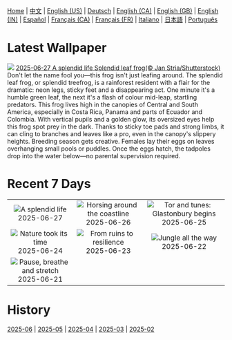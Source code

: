 [Home](../README.md) | [中文](zh-CN.md) | [English (US)](en-US.md) | [Deutsch](de-DE.md) | [English (CA)](en-CA.md) | [English (GB)](en-GB.md) | [English (IN)](en-IN.md) | [Español](es-ES.md) | [Français (CA)](fr-CA.md) | [Français (FR)](fr-FR.md) | [Italiano](it-IT.md) | [日本語](ja-JP.md) | [Português](pt-BR.md)

# Latest Wallpaper
![](https://www.bing.com/th?id=OHR.SplendidFrog_EN-IN1765447694_UHD.jpg)
[2025-06-27 A splendid life Splendid leaf frog(© Jan Stria/Shutterstock)](https://www.bing.com/th?id=OHR.SplendidFrog_EN-IN1765447694_UHD.jpg)
Don't let the name fool you—this frog isn't just leafing around. The splendid leaf frog, or splendid treefrog, is a rainforest resident with a flair for the dramatic: neon legs, sticky feet and a disappearing act. One minute it's a humble green leaf, the next it's a flash of colour mid-leap, startling predators. This frog lives high in the canopies of Central and South America, especially in Costa Rica, Panama and parts of Ecuador and Colombia. With vertical pupils and a golden glow, its oversized eyes help this frog spot prey in the dark. Thanks to sticky toe pads and strong limbs, it can cling to branches and leaves like a pro, even in the canopy's slippery heights. Breeding season gets creative. Females lay their eggs on leaves overhanging small pools or puddles. Once the eggs hatch, the tadpoles drop into the water below—no parental supervision required.

# Recent 7 Days
|  |  |  |
|:---:|:---:|:---:|
| ![](https://www.bing.com/th?id=OHR.SplendidFrog_EN-IN1765447694_400x240.jpg "A splendid life") 2025-06-27 | ![](https://www.bing.com/th?id=OHR.HorseheadRock_EN-IN7173211843_400x240.jpg "Horsing around the coastline") 2025-06-26 | ![](https://www.bing.com/th?id=OHR.GlastonburyScenic_EN-IN0972355097_400x240.jpg "Tor and tunes: Glastonbury begins") 2025-06-25 |
| ![](https://www.bing.com/th?id=OHR.DelicateArch_EN-IN0498341649_400x240.jpg "Nature took its time") 2025-06-24 | ![](https://www.bing.com/th?id=OHR.DresdenElbe_EN-IN0311228485_400x240.jpg "From ruins to resilience") 2025-06-23 | ![](https://www.bing.com/th?id=OHR.AmazonEcuador_EN-IN0140083237_400x240.jpg "Jungle all the way") 2025-06-22 |
| ![](https://www.bing.com/th?id=OHR.LakshmanJhula_EN-IN9788352654_400x240.jpg "Pause, breathe and stretch") 2025-06-21 |  |  |

# History
[2025-06](../archives/wallpaper/en-IN/w_2025_06.md) | [2025-05](../archives/wallpaper/en-IN/w_2025_05.md) | [2025-04](../archives/wallpaper/en-IN/w_2025_04.md) | [2025-03](../archives/wallpaper/en-IN/w_2025_03.md) | [2025-02](../archives/wallpaper/en-IN/w_2025_02.md)
